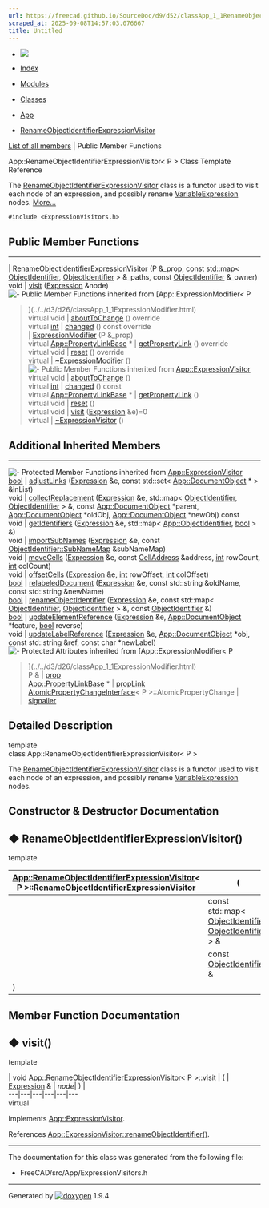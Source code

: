 ```yaml
---
url: https://freecad.github.io/SourceDoc/d9/d52/classApp_1_1RenameObjectIdentifierExpressionVisitor.html
scraped_at: 2025-09-08T14:57:03.076667
title: Untitled
---
```


  * [ ![](https://www.freecad.org/svg/logo-freecad.svg) ](https://freecadweb.org "FreeCAD")
  * [Index](../../index.html "Index")
  * [Modules](../../modules.html "Modules list")
  * [Classes](../../annotated.html "Annotated list")

  * [App](../../dd/dc2/namespaceApp.html)
  * [RenameObjectIdentifierExpressionVisitor](../../d9/d52/classApp_1_1RenameObjectIdentifierExpressionVisitor.html)

[List of all members](../../df/dc2/classApp_1_1RenameObjectIdentifierExpressionVisitor-members.html) | Public Member Functions

App::RenameObjectIdentifierExpressionVisitor< P > Class Template Reference

The
[RenameObjectIdentifierExpressionVisitor](../../d9/d52/classApp_1_1RenameObjectIdentifierExpressionVisitor.html
"The RenameObjectIdentifierExpressionVisitor class is a functor used to visit
each node of an expressi...") class is a functor used to visit each node of an
expression, and possibly rename
[VariableExpression](../../df/d0f/classApp_1_1VariableExpression.html "Class
implementing a reference to a property.") nodes.
[More...](../../d9/d52/classApp_1_1RenameObjectIdentifierExpressionVisitor.html#details)

`#include <ExpressionVisitors.h>`

##  Public Member Functions  
  
---  
|
[RenameObjectIdentifierExpressionVisitor](../../d9/d52/classApp_1_1RenameObjectIdentifierExpressionVisitor.html#a2569bd7810b30b1ca53f963bf308127c)
(P &_prop, const std::map<
[ObjectIdentifier](../../dd/d13/classApp_1_1ObjectIdentifier.html),
[ObjectIdentifier](../../dd/d13/classApp_1_1ObjectIdentifier.html) > &_paths,
const [ObjectIdentifier](../../dd/d13/classApp_1_1ObjectIdentifier.html)
&_owner)  
void | [visit](../../d9/d52/classApp_1_1RenameObjectIdentifierExpressionVisitor.html#a4438b83a01fe79a809a656736b04286b) ([Expression](../../dc/d5c/classApp_1_1Expression.html) &node)  
![-](../../closed.png) Public Member Functions inherited from
[App::ExpressionModifier< P
>](../../d3/d26/classApp_1_1ExpressionModifier.html)  
virtual void | [aboutToChange](../../d3/d26/classApp_1_1ExpressionModifier.html#ae4fbeea272841bf0cec58d962cae11d9) () override  
virtual [int](../../d1/da0/classint.html) | [changed](../../d3/d26/classApp_1_1ExpressionModifier.html#ad378a374707110a69eabe92478d8ad08) () const override  
|
[ExpressionModifier](../../d3/d26/classApp_1_1ExpressionModifier.html#ab6573d6dc66bcee8e96cc401c139b5c1)
(P &_prop)  
virtual [App::PropertyLinkBase](../../d6/d3b/classApp_1_1PropertyLinkBase.html) * | [getPropertyLink](../../d3/d26/classApp_1_1ExpressionModifier.html#ac03922db1b8dbcdbe1fc96ffa906a4fd) () override  
virtual void | [reset](../../d3/d26/classApp_1_1ExpressionModifier.html#ad11640180616ad4cdf3b18e9966da188) () override  
virtual | [~ExpressionModifier](../../d3/d26/classApp_1_1ExpressionModifier.html#a4a74ef9978abd5363b6c48c057e3c885) ()  
![-](../../closed.png) Public Member Functions inherited from
[App::ExpressionVisitor](../../d8/d68/classApp_1_1ExpressionVisitor.html)  
virtual void | [aboutToChange](../../d8/d68/classApp_1_1ExpressionVisitor.html#ae9d73e7357058a579c776b6523c6a873) ()  
virtual [int](../../d1/da0/classint.html) | [changed](../../d8/d68/classApp_1_1ExpressionVisitor.html#a302e279e154e090e5d9320696b60cb65) () const  
virtual [App::PropertyLinkBase](../../d6/d3b/classApp_1_1PropertyLinkBase.html) * | [getPropertyLink](../../d8/d68/classApp_1_1ExpressionVisitor.html#a66476aaa07f4dd08eb4012b66ef1417e) ()  
virtual void | [reset](../../d8/d68/classApp_1_1ExpressionVisitor.html#ae2944cf33bfce1141669a91c5ac32ab0) ()  
virtual void | [visit](../../d8/d68/classApp_1_1ExpressionVisitor.html#ae17dbcdd0cdb64200575f035b24897ae) ([Expression](../../dc/d5c/classApp_1_1Expression.html) &e)=0  
virtual | [~ExpressionVisitor](../../d8/d68/classApp_1_1ExpressionVisitor.html#ab63e036d6775692d5686b48131df69d7) ()  
  
##  Additional Inherited Members  
  
---  
![-](../../closed.png) Protected Member Functions inherited from
[App::ExpressionVisitor](../../d8/d68/classApp_1_1ExpressionVisitor.html)  
[bool](../../d9/db9/classbool.html) | [adjustLinks](../../d8/d68/classApp_1_1ExpressionVisitor.html#a6f81f1f1cb51103177d885f837e615e9) ([Expression](../../dc/d5c/classApp_1_1Expression.html) &e, const std::set< [App::DocumentObject](../../d2/de4/classApp_1_1DocumentObject.html) * > &inList)  
void | [collectReplacement](../../d8/d68/classApp_1_1ExpressionVisitor.html#ad29bac289477cc4039dcd9f177b640a4) ([Expression](../../dc/d5c/classApp_1_1Expression.html) &e, std::map< [ObjectIdentifier](../../dd/d13/classApp_1_1ObjectIdentifier.html), [ObjectIdentifier](../../dd/d13/classApp_1_1ObjectIdentifier.html) > &, const [App::DocumentObject](../../d2/de4/classApp_1_1DocumentObject.html) *parent, [App::DocumentObject](../../d2/de4/classApp_1_1DocumentObject.html) *oldObj, [App::DocumentObject](../../d2/de4/classApp_1_1DocumentObject.html) *newObj) const  
void | [getIdentifiers](../../d8/d68/classApp_1_1ExpressionVisitor.html#a8b45f86ba125dc8aca795a59a463e8d1) ([Expression](../../dc/d5c/classApp_1_1Expression.html) &e, std::map< [App::ObjectIdentifier](../../dd/d13/classApp_1_1ObjectIdentifier.html), [bool](../../d9/db9/classbool.html) > &)  
void | [importSubNames](../../d8/d68/classApp_1_1ExpressionVisitor.html#a8044cb89e1937833db844207c110e9d2) ([Expression](../../dc/d5c/classApp_1_1Expression.html) &e, const [ObjectIdentifier::SubNameMap](../../dd/d13/classApp_1_1ObjectIdentifier.html#af60f586ff5580cd84c3d6828bdc3a767) &subNameMap)  
void | [moveCells](../../d8/d68/classApp_1_1ExpressionVisitor.html#afe6a46688e78f0bdec4d4396dc540f2a) ([Expression](../../dc/d5c/classApp_1_1Expression.html) &e, const [CellAddress](../../dd/d94/structApp_1_1CellAddress.html) &address, [int](../../d1/da0/classint.html) rowCount, [int](../../d1/da0/classint.html) colCount)  
void | [offsetCells](../../d8/d68/classApp_1_1ExpressionVisitor.html#aa8ee2b18bb634505962645c280dd7cfb) ([Expression](../../dc/d5c/classApp_1_1Expression.html) &e, [int](../../d1/da0/classint.html) rowOffset, [int](../../d1/da0/classint.html) colOffset)  
[bool](../../d9/db9/classbool.html) | [relabeledDocument](../../d8/d68/classApp_1_1ExpressionVisitor.html#aa7ef2044ce4192301ceb1564d435fd6c) ([Expression](../../dc/d5c/classApp_1_1Expression.html) &e, const std::string &oldName, const std::string &newName)  
[bool](../../d9/db9/classbool.html) | [renameObjectIdentifier](../../d8/d68/classApp_1_1ExpressionVisitor.html#a4aa49136b116318da6efe47039299333) ([Expression](../../dc/d5c/classApp_1_1Expression.html) &e, const std::map< [ObjectIdentifier](../../dd/d13/classApp_1_1ObjectIdentifier.html), [ObjectIdentifier](../../dd/d13/classApp_1_1ObjectIdentifier.html) > &, const [ObjectIdentifier](../../dd/d13/classApp_1_1ObjectIdentifier.html) &)  
[bool](../../d9/db9/classbool.html) | [updateElementReference](../../d8/d68/classApp_1_1ExpressionVisitor.html#acb69874ccbfb1fd40dacea06aabe00c3) ([Expression](../../dc/d5c/classApp_1_1Expression.html) &e, [App::DocumentObject](../../d2/de4/classApp_1_1DocumentObject.html) *feature, [bool](../../d9/db9/classbool.html) reverse)  
void | [updateLabelReference](../../d8/d68/classApp_1_1ExpressionVisitor.html#a477ea5575436e9d62e4a8f06d51eec48) ([Expression](../../dc/d5c/classApp_1_1Expression.html) &e, [App::DocumentObject](../../d2/de4/classApp_1_1DocumentObject.html) *obj, const std::string &ref, const char *newLabel)  
![-](../../closed.png) Protected Attributes inherited from
[App::ExpressionModifier< P
>](../../d3/d26/classApp_1_1ExpressionModifier.html)  
P & | [prop](../../d3/d26/classApp_1_1ExpressionModifier.html#a41710f1669f00e6ea1e6147d32c1f4fd)  
[App::PropertyLinkBase](../../d6/d3b/classApp_1_1PropertyLinkBase.html) * | [propLink](../../d3/d26/classApp_1_1ExpressionModifier.html#aeafc4d8288401b65bbc7ec8fd8bd8ad0)  
[AtomicPropertyChangeInterface](../../de/d5b/classApp_1_1AtomicPropertyChangeInterface.html)< P >::AtomicPropertyChange | [signaller](../../d3/d26/classApp_1_1ExpressionModifier.html#a410f360b761c56665a369a31177659ef)  
  
## Detailed Description

template<class P>  
class App::RenameObjectIdentifierExpressionVisitor< P >

The
[RenameObjectIdentifierExpressionVisitor](../../d9/d52/classApp_1_1RenameObjectIdentifierExpressionVisitor.html
"The RenameObjectIdentifierExpressionVisitor class is a functor used to visit
each node of an expressi...") class is a functor used to visit each node of an
expression, and possibly rename
[VariableExpression](../../df/d0f/classApp_1_1VariableExpression.html "Class
implementing a reference to a property.") nodes.

## Constructor & Destructor Documentation

## ◆ RenameObjectIdentifierExpressionVisitor()

template<class P >

[App::RenameObjectIdentifierExpressionVisitor](../../d9/d52/classApp_1_1RenameObjectIdentifierExpressionVisitor.html)< P >::RenameObjectIdentifierExpressionVisitor  | ( | P & | __prop_ ,   
---|---|---|---  
|  | const std::map< [ObjectIdentifier](../../dd/d13/classApp_1_1ObjectIdentifier.html), [ObjectIdentifier](../../dd/d13/classApp_1_1ObjectIdentifier.html) > & | __paths_ ,   
|  | const [ObjectIdentifier](../../dd/d13/classApp_1_1ObjectIdentifier.html) & | __owner_  
| ) | |   
  
## Member Function Documentation

## ◆ visit()

template<class P >

| void [App::RenameObjectIdentifierExpressionVisitor](../../d9/d52/classApp_1_1RenameObjectIdentifierExpressionVisitor.html)< P >::visit  | ( | [Expression](../../dc/d5c/classApp_1_1Expression.html) & | _node_| ) |   
---|---|---|---|---|---  
virtual  
  
Implements
[App::ExpressionVisitor](../../d8/d68/classApp_1_1ExpressionVisitor.html#ae17dbcdd0cdb64200575f035b24897ae).

References
[App::ExpressionVisitor::renameObjectIdentifier()](../../d8/d68/classApp_1_1ExpressionVisitor.html#a4aa49136b116318da6efe47039299333).

* * *

The documentation for this class was generated from the following file:

  * FreeCAD/src/App/ExpressionVisitors.h

* * *

Generated by
[![doxygen](../../doxygen.svg)](https://www.doxygen.org/index.html) 1.9.4


